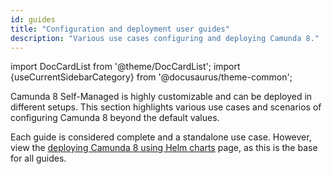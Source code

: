 ```yaml
---
id: guides
title: "Configuration and deployment user guides"
description: "Various use cases configuring and deploying Camunda 8."
---
```


import DocCardList from '@theme/DocCardList';
import {useCurrentSidebarCategory} from '@docusaurus/theme-common';

Camunda 8 Self-Managed is highly customizable and can be deployed in different setups. This section highlights various use cases and scenarios of configuring Camunda 8 beyond the default values.

Each guide is considered complete and a standalone use case. However, view the [deploying Camunda 8 using Helm charts](../deploy.md) page, as this is the base for all guides.

<DocCardList items={useCurrentSidebarCategory().items}/>
